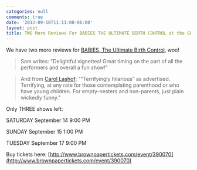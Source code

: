 ```yaml
---
categories: null
comments: true
date: '2013-09-10T11:11:00-06:00'
layout: post
title: TWO More Reviews For BABIES THE ULTIMATE BIRTH CONTROL at the SF Fringe Festival
---
```


We have two more reviews for [BABIES, The Ultimate Birth Control](https://www.facebook.com/events/158170084370589/), woo!

>Sam writes: "Delightful vignettes! Great timing on the part of all the performers and overall a fun show!"

>And from [Carol Lashof](https://www.facebook.com/CarolSLashofPlaywright): "“Terrifyingly hilarious” as advertised. Terrifying, at any rate for those contemplating parenthood or who have young children. For empty-nesters and non-parents, just plain wickedly funny."

Only THREE shows left:

SATURDAY September 14 9:00 PM 

SUNDAY September 15 1:00 PM

TUESDAY September 17 9:00 PM

Buy tickets here: [http://www.brownpapertickets.com/event/390070](http://www.brownpapertickets.com/event/390070)